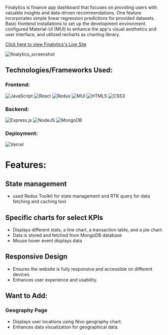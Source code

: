 Finalytics is finance app dashboard that focuses on providing users with valuable insights and data-driven recommendations. One feature incorporates simple linear regression predictions for provided datasets. Basic frontend installations to set up the development environment. configured Material-UI (MUI) to enhance the app's visual aesthetics and user interface, and utilized recharts as charting library.

[Click here to view Finalytics's Live Site](https://finalytics-weld.vercel.app/)

![finalytics_screenshot](https://github.com/raymondlang/finalytics/assets/16345938/c31e7376-246e-4a27-b08a-7589e8b5e99f)

## Technologies/Frameworks Used:

### Frontend:
![JavaScript](https://img.shields.io/badge/Javascript-F7DF1E?style=for-the-badge&logo=javascript&logoColor=black)
![React](https://img.shields.io/badge/react-676E77?style=for-the-badge&logo=react&logoColor=#61DAFB)
![Redux](https://img.shields.io/badge/Redux-764ABC?style=for-the-badge&logo=redux&logoColor=white)
![MUI](https://img.shields.io/badge/MUI-%230081CB.svg?style=for-the-badge&logo=mui&logoColor=white)
![HTML5](https://img.shields.io/badge/HTML5-E34F26?style=for-the-badge&logo=html5&logoColor=white)
![CSS3](https://img.shields.io/badge/CSS3-1572B6?style=for-the-badge&logo=css3&logoColor=white)

### Backend:
![Express.js](https://img.shields.io/badge/express.js-%23404d59.svg?style=for-the-badge&logo=express&logoColor=%2361DAFB)
![NodeJS](https://img.shields.io/badge/node.js-6DA55F?style=for-the-badge&logo=node.js&logoColor=white)
![MongoDB](https://img.shields.io/badge/MongoDB-%234ea94b.svg?style=for-the-badge)

### Deployment:
![Vercel](https://img.shields.io/badge/vercel-%23000000.svg?style=for-the-badge&logo=vercel&logoColor=white)

# Features:

## State management
* used Redux Toolkit for state management and RTK query for data fetching and caching tool

## Specific charts for select KPIs
  * Displays different stats, a line chart, a transaction table, and a pie chart.
  * Data is stored and fetched from MongoDB database
  * Mouse hover event displays data

## Responsive Design
  * Ensures the website is fully responsive and accessible on different devices.
  * Enhances user experience and usability.

## Want to Add:
### Geography Page
  * Displays user locations using Nivo geography chart.
  * Enhances data visualization for geographical data.
